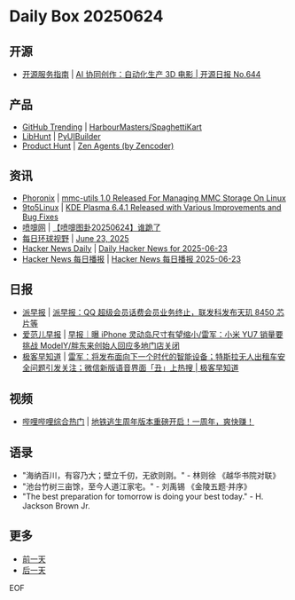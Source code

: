 # Daily Box 20250624

## 开源
- [开源服务指南](https://osguider.com/blog/) | [AI 协同创作：自动化生产 3D 电影 | 开源日报 No.644](https://osguider.com/blog/post/daily/daily-644/)

## 产品
- [GitHub Trending](https://github.com/trending?since=daily) | [HarbourMasters/SpaghettiKart](https://github.com/HarbourMasters/SpaghettiKart)
- [LibHunt](https://www.libhunt.com/) | [PyUIBuilder](https://www.libhunt.com/r/PyUIBuilder)
- [Product Hunt](https://www.producthunt.com) | [Zen Agents (by Zencoder)](https://www.producthunt.com/posts/zen-agents-by-zencoder)

## 资讯
- [Phoronix](https://www.phoronix.com/) | [mmc-utils 1.0 Released For Managing MMC Storage On Linux](https://www.phoronix.com/news/mmc-utils-1.0)
- [9to5Linux](https://9to5linux.com/) | [KDE Plasma 6.4.1 Released with Various Improvements and Bug Fixes](https://9to5linux.com/kde-plasma-6-4-1-released-with-various-improvements-and-bug-fixes)
- [喷嚏网](http://www.dapenti.com/blog/blog.asp?subjectid=70&name=xilei) | [【喷嚏图卦20250624】谁跪了](http://www.dapenti.com/blog/more.asp?name=xilei&id=186718)
- [每日环球视野](https://idai.ly/) | [June 23, 2025](http://m.idai.ly/se/a193iG?1750608000)
- [Hacker News Daily](https://www.daemonology.net/hn-daily/) | [Daily Hacker News for 2025-06-23](https://www.daemonology.net/hn-daily/2025-06-23.html)
- [Hacker News 每日播报](https://hacker-news.agi.li/) | [Hacker News 每日播报 2025-06-23](https://hacker-news.agi.li/post/2025-06-23)

## 日报
- [派早报](https://sspai.com/tag/%E6%B4%BE%E6%97%A9%E6%8A%A5) | [派早报：QQ 超级会员话费会员业务终止，联发科发布天玑 8450 芯片等](https://sspai.com/post/100506)
- [爱范儿早报](https://www.ifanr.com/category/ifanrnews) | [早报｜曝 iPhone 灵动岛尺寸有望缩小/雷军：小米 YU7 销量要挑战 ModelY/胖东来创始人回应多地门店关闭](https://www.ifanr.com/1628131)
- [极客早知道](https://www.geekpark.net/column/74) | [雷军：将发布面向下一个时代的智能设备；特斯拉无人出租车安全问题引发关注；微信新版语音界面「丑」上热搜 | 极客早知道](https://www.geekpark.net/news/350743)

## 视频
- [哔哩哔哩综合热门](https://www.bilibili.com/v/popular/all/) | [地铁逃生周年版本重磅开启！一周年，爽快赚！](https://b23.tv/BV1v4Kuz7EjK)

## 语录
- "海纳百川，有容乃大；壁立千仞，无欲则刚。" - 林则徐 《越华书院对联》
- "池台竹树三亩馀，至今人道江家宅。" - 刘禹锡 《金陵五题·并序》
- "The best preparation for tomorrow is doing your best today." - H. Jackson Brown Jr.

## 更多
- [前一天](daily-box-20250623.md)
- [后一天](daily-box-20250625.md)

EOF